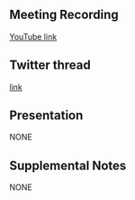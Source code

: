 ## Meeting Recording

[YouTube link](https://www.youtube.com/watch?v=96KjkfIlRYA&feature=emb_logo)

## Twitter thread

[link](https://twitter.com/Orthogonal_Lab/status/1553592107042054144)

## Presentation

NONE

## Supplemental Notes

NONE
